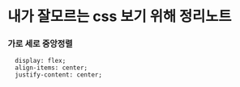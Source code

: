 # 내가 잘모르는 css 보기 위해 정리노트
### 가로 세로 중앙정렬
```
  display: flex; 
  align-items: center; 
  justify-content: center;
```
